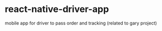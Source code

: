 # react-native-driver-app
mobile app for driver to pass order and tracking (related to gary project)
